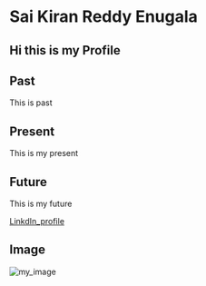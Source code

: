 # Sai Kiran Reddy Enugala

## Hi this is my Profile 

## Past

This is past

## Present

This is my present 

## Future

This is my future


[LinkdIn_profile](https://www.linkedin.com/in/sai-kiran-reddy-enugala-a06624138/)

## Image
![my_image](https://scontent.fmci2-1.fna.fbcdn.net/v/t39.30808-6/220266434_4121171577968850_200473742759428242_n.jpg?_nc_cat=108&ccb=1-5&_nc_sid=09cbfe&_nc_ohc=HFItLvsAMXIAX9B0cPd&_nc_ht=scontent.fmci2-1.fna&oh=00_AT-QqqPoA2bxaH43jKoPUY5yUPNF8mqnZWTZ7x-tM6I52Q&oe=61EE4EC7)











